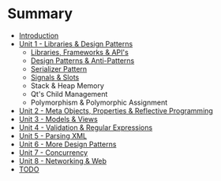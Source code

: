 # Summary

* [Introduction](README.md)
* [Unit 1 - Libraries & Design Patterns](unit-1-libraries-and-design-patterns.md)
  * [Libraries, Frameworks & API's](unit-1-libraries-and-design-patterns/libraries.md)
  * [Design Patterns & Anti-Patterns](unit-1-libraries-and-design-patterns/design-patterns-and-anti-patterns.md)
  * [Serializer Pattern](unit-1-libraries-and-design-patterns/serializer-pattern.md)
  * [Signals & Slots](unit-1-libraries-and-design-patterns/signals-and-slots.md)
  * Stack & Heap Memory
  * Qt's Child Management
  * Polymorphism & Polymorphic Assignment
* [Unit 2 - Meta Objects, Properties & Reflective Programming](unit-2-meta-objects-properties-and-reflective-programming.md)
* [Unit 3 - Models & Views](unit-3-models-and-views.md)
* [Unit 4 - Validation & Regular Expressions](unit-4-validation-and-regular-expressions.md)
* [Unit 5 - Parsing XML](unit-5-parsing-xml.md)
* [Unit 6 - More Design Patterns](unit-6-more-design-patterns.md)
* [Unit 7 - Concurrency](unit-7-concurrency.md)
* [Unit 8 - Networking & Web](unit-8-networking-and-web.md)
* [TODO](todo.md)


